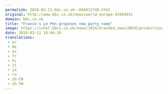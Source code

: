 ```yaml
---
permalink: 2018-03-11-bbc.co.uk--668411740.html
original: http://www.bbc.co.uk/news/world-europe-43364931
domain: bbc.co.uk
title: "France's Le Pen proposes new party name"
image: https://ichef.bbci.co.uk/news/1024/branded_news/B01E/production/_100368054_mediaitem100368053.jpg
date: 2018-03-11 19:44:19
translations: 
 - ar
 - de
 - es
 - fr
 - hi
 - it
 - ja
 - ru
 - zh-CN
 - zh-TW
---
```



